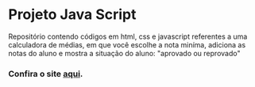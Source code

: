 # Projeto Java Script

Repositório contendo códigos em html, css e javascript referentes a uma calculadora de médias, em que você escolhe a nota miníma, adiciona as notas do aluno e mostra a situação do aluno: "aprovado ou reprovado"

### Confira o site [aqui](https://ricardocarvalhogit.github.io/OficinaUbiqua/](https://ricardocarvalhogit.github.io/ProjetoJavaScript/)https://ricardocarvalhogit.github.io/ProjetoJavaScript/).
